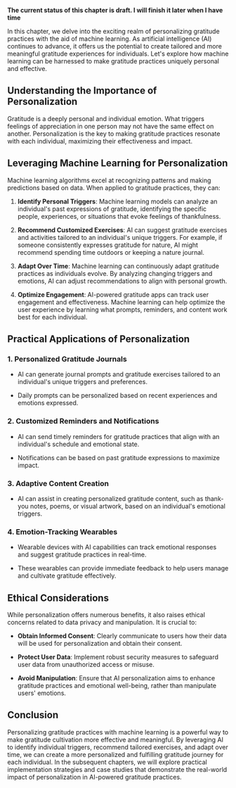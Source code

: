 **The current status of this chapter is draft. I will finish it later when I have time**

In this chapter, we delve into the exciting realm of personalizing gratitude practices with the aid of machine learning. As artificial intelligence (AI) continues to advance, it offers us the potential to create tailored and more meaningful gratitude experiences for individuals. Let's explore how machine learning can be harnessed to make gratitude practices uniquely personal and effective.

Understanding the Importance of Personalization
-----------------------------------------------

Gratitude is a deeply personal and individual emotion. What triggers feelings of appreciation in one person may not have the same effect on another. Personalization is the key to making gratitude practices resonate with each individual, maximizing their effectiveness and impact.

Leveraging Machine Learning for Personalization
-----------------------------------------------

Machine learning algorithms excel at recognizing patterns and making predictions based on data. When applied to gratitude practices, they can:

1. **Identify Personal Triggers**: Machine learning models can analyze an individual's past expressions of gratitude, identifying the specific people, experiences, or situations that evoke feelings of thankfulness.

2. **Recommend Customized Exercises**: AI can suggest gratitude exercises and activities tailored to an individual's unique triggers. For example, if someone consistently expresses gratitude for nature, AI might recommend spending time outdoors or keeping a nature journal.

3. **Adapt Over Time**: Machine learning can continuously adapt gratitude practices as individuals evolve. By analyzing changing triggers and emotions, AI can adjust recommendations to align with personal growth.

4. **Optimize Engagement**: AI-powered gratitude apps can track user engagement and effectiveness. Machine learning can help optimize the user experience by learning what prompts, reminders, and content work best for each individual.

Practical Applications of Personalization
-----------------------------------------

### 1. **Personalized Gratitude Journals**

* AI can generate journal prompts and gratitude exercises tailored to an individual's unique triggers and preferences.

* Daily prompts can be personalized based on recent experiences and emotions expressed.

### 2. **Customized Reminders and Notifications**

* AI can send timely reminders for gratitude practices that align with an individual's schedule and emotional state.

* Notifications can be based on past gratitude expressions to maximize impact.

### 3. **Adaptive Content Creation**

* AI can assist in creating personalized gratitude content, such as thank-you notes, poems, or visual artwork, based on an individual's emotional triggers.

### 4. **Emotion-Tracking Wearables**

* Wearable devices with AI capabilities can track emotional responses and suggest gratitude practices in real-time.

* These wearables can provide immediate feedback to help users manage and cultivate gratitude effectively.

Ethical Considerations
----------------------

While personalization offers numerous benefits, it also raises ethical concerns related to data privacy and manipulation. It is crucial to:

* **Obtain Informed Consent**: Clearly communicate to users how their data will be used for personalization and obtain their consent.

* **Protect User Data**: Implement robust security measures to safeguard user data from unauthorized access or misuse.

* **Avoid Manipulation**: Ensure that AI personalization aims to enhance gratitude practices and emotional well-being, rather than manipulate users' emotions.

Conclusion
----------

Personalizing gratitude practices with machine learning is a powerful way to make gratitude cultivation more effective and meaningful. By leveraging AI to identify individual triggers, recommend tailored exercises, and adapt over time, we can create a more personalized and fulfilling gratitude journey for each individual. In the subsequent chapters, we will explore practical implementation strategies and case studies that demonstrate the real-world impact of personalization in AI-powered gratitude practices.
